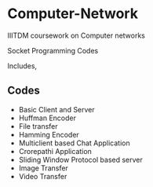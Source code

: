 # Computer-Network
IIITDM coursework on Computer networks

Socket Programming Codes
 
Includes,

## Codes
 - Basic Client and Server
 - Huffman Encoder
 - File transfer
 - Hamming Encoder
 - Multiclient based Chat Application
 - Crorepathi Application
 - Sliding Window Protocol based server
 - Image Transfer
 - Video Transfer

